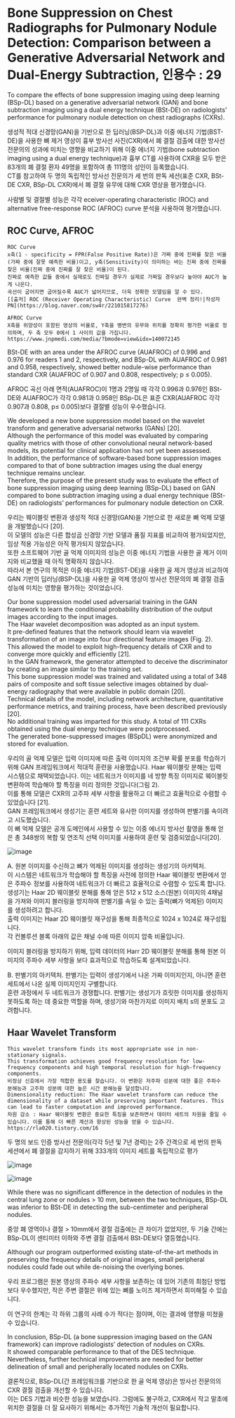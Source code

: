 # Bone Suppression on Chest Radiographs for Pulmonary Nodule Detection: Comparison between a Generative Adversarial Network and Dual-Energy Subtraction, 인용수 : 29
To compare the effects of bone suppression imaging using deep learning (BSp-DL) based on a generative adversarial network (GAN) and bone subtraction imaging using a dual energy technique (BSt-DE) on radiologists’ performance for pulmonary nodule detection on chest radiographs (CXRs).  

생성적 적대 신경망(GAN)을 기반으로 한 딥러닝(BSP-DL)과 이중 에너지 기법(BST-DE)을 사용한 뼈 제거 영상이 흉부 방사선 사진(CXR)에서 폐 결절 검출에 대한 방사선 전문의의 성과에 미치는 영향을 비교하기 위해 이중 에너지 기법(bone subtraction imaging using a dual energy technique)과 흉부 CT를 사용하여 CXR을 모두 받은 83개의 폐 결절 환자 49명을 포함하여 총 111명의 성인이 등록했습니다.  
CT를 참고하여 두 명의 독립적인 방사선 전문의가 세 번의 판독 세션(표준 CXR, BSt-DE CXR, BSp-DL CXR)에서 폐 결절 유무에 대해 CXR 영상을 평가했습니다.

사람별 및 결절별 성능은 각각 eceiver-operating characteristic (ROC) and alternative free-response ROC (AFROC) curve 분석을 사용하여 평가했습니다.  

## ROC Curve, AFROC
```
ROC Curve
x축(1 - specificity = FPR(False Positive Rate))은 가짜 중에 진짜를 찾은 비율(가짜 중에 잘못 예측한 비율)이고, y축(Sensitivity)이 의미하는 바는 진짜 중에 진짜를 찾은 비율(진짜 중에 진짜를 잘 찾은 비율)이 된다.
진짜로 예측한 값들 중에서 실제로도 진짜일 경우가 실제로 가짜일 경우보다 높아야 AUC가 높게 나온다.  
곡선이 굽어지면 굽어질수록 AUC가 넓어지므로, 더욱 정확한 모델임을 알 수 있다. 
[[출처] ROC (Receiver Operating Characteristic) Curve  완벽 정리!|작성자 PN](https://blog.naver.com/sw4r/221015817276)

AFROC Curve
X축을 위양성이 포함된 영상의 비율로, Y축을 병변의 유무와 위치를 정확히 평가한 비율로 정의하며, 두 축 모두 0에서 1 사이의 값을 가집니다.
https://www.jnpmedi.com/media/?bmode=view&idx=140072145
```
BSt-DE with an area under the AFROC curve (AUAFROC) of 0.996 and 0.976 for readers 1 and 2, respectively, and BSp-DL with AUAFROC of 0.981 and 0.958, respectively, showed better nodule-wise performance than standard CXR (AUAFROC of 0.907 and 0.808, respectively; p ≤ 0.005).

AFROC 곡선 아래 면적(AUAFROC)이 1명과 2명일 때 각각 0.996과 0.976인 BSt-DE와 AUAFROC가 각각 0.981과 0.958인 BSp-DL은 표준 CXR(AUAFROC 각각 0.907과 0.808, p≤ 0.005)보다 결절별 성능이 우수했습니다.

We developed a new bone suppression model based on the wavelet transform and generative adversarial networks (GANs) [20].  
Although the performance of this model was evaluated by comparing quality metrics with those of other convolutional neural network-based models, its potential for clinical application has not yet been assessed.  
In addition, the performance of software-based bone suppression images compared to that of bone subtraction images using the dual energy technique remains unclear.  
Therefore, the purpose of the present study was to evaluate the effect of bone suppression imaging using deep learning (BSp-DL) based on GAN compared to bone subtraction imaging using a dual energy technique (BSt-DE) on radiologists’ performances for pulmonary nodule detection on CXR.

우리는 웨이블릿 변환과 생성적 적대 신경망(GAN)을 기반으로 한 새로운 뼈 억제 모델을 개발했습니다 [20].  
이 모델의 성능은 다른 합성곱 신경망 기반 모델과 품질 지표를 비교하여 평가되었지만, 임상 적용 가능성은 아직 평가되지 않았습니다.  
또한 소프트웨어 기반 골 억제 이미지의 성능은 이중 에너지 기법을 사용한 골 제거 이미지와 비교했을 때 아직 명확하지 않습니다.  
따라서 본 연구의 목적은 이중 에너지 기법(BST-DE)을 사용한 골 제거 영상과 비교하여 GAN 기반의 딥러닝(BSP-DL)을 사용한 골 억제 영상이 방사선 전문의의 폐 결절 검출 성능에 미치는 영향을 평가하는 것이었습니다.

Our bone suppression model used adversarial training in the GAN framework to learn the conditional probability distribution of the output images according to the input images.  
The Haar wavelet decomposition was adopted as an input system.  
It pre-defined features that the network should learn via wavelet transformation of an image into four directional feature images (Fig. 2).  
This allowed the model to exploit high-frequency details of CXR and to converge more quickly and efficiently [21].  
In the GAN framework, the generator attempted to deceive the discriminator by creating an image similar to the training set.  
This bone suppression model was trained and validated using a total of 348 pairs of composite and soft tissue selective images obtained by dual-energy radiography that were available in public domain [20].  
Technical details of the model, including network architecture, quantitative performance metrics, and training process, have been described previously [20].  
No additional training was imparted for this study. A total of 111 CXRs obtained using the dual energy technique were postprocessed.  
The generated bone-suppressed images (BSpDL) were anonymized and stored for evaluation.

우리의 골 억제 모델은 입력 이미지에 따른 출력 이미지의 조건부 확률 분포를 학습하기 위해 GAN 프레임워크에서 적대적 훈련을 사용했습니다. Haar 웨이블릿 분해는 입력 시스템으로 채택되었습니다. 이는 네트워크가 이미지를 네 방향 특징 이미지로 웨이블릿 변환하여 학습해야 할 특징을 미리 정의한 것입니다(그림 2).  
이를 통해 모델은 CXR의 고주파 세부 사항을 활용하고 더 빠르고 효율적으로 수렴할 수 있었습니다 [21].  
GAN 프레임워크에서 생성기는 훈련 세트와 유사한 이미지를 생성하여 판별기를 속이려고 시도했습니다.  
이 뼈 억제 모델은 공개 도메인에서 사용할 수 있는 이중 에너지 방사선 촬영을 통해 얻은 총 348쌍의 복합 및 연조직 선택 이미지를 사용하여 훈련 및 검증되었습니다[20].  

![image](https://github.com/user-attachments/assets/b16b1699-16e8-4674-a428-f43e669630d1)

A. 원본 이미지를 수신하고 뼈가 억제된 이미지를 생성하는 생성기의 아키텍처.  
이 시스템은 네트워크가 학습해야 할 특징을 사전에 정의한 Haar 웨이블릿 변환에서 얻은 주파수 정보를 사용하여 네트워크가 더 빠르고 효율적으로 수렴할 수 있도록 합니다.  
생성기는 Haar 2D 웨이블릿 분해를 통해 얻은 512 x 512 소스(원본) 이미지의 4채널을 가져와 이미지 블러링을 방지하여 판별기를 속일 수 있는 출력(뼈가 억제된) 이미지를 생성하려고 합니다.  
출력 이미지는 Haar 2D 웨이블릿 재구성을 통해 최종적으로 1024 x 1024로 재구성됩니다.  
각 컨볼루션 블록 아래의 값은 채널 수에 따른 이미지 압축 비율입니다.  

이미지 블러링을 방지하기 위해, 입력 데이터의 Harr 2D 웨이블릿 분해를 통해 원본 이미지의 주파수 세부 사항을 보다 효과적으로 학습하도록 설계되었습니다.

B. 판별기의 아키텍처. 판별기는 입력이 생성기에서 나온 가짜 이미지인지, 아니면 훈련 세트에서 나온 실제 이미지인지 구별합니다.  
훈련 과정에서 두 네트워크가 경쟁합니다. 판별기는 생성기가 흐릿한 이미지를 생성하지 못하도록 하는 데 중요한 역할을 하며, 생성기와 마찬가지로 이미지 배치 s의 분포도 고려합니다.  

## Haar Wavelet Transform
```
This wavelet transform finds its most appropriate use in non-stationary signals.
This transformation achieves good frequency resolution for low-frequency components and high temporal resolution for high-frequency components.
비정상 신호에서 가장 적합한 용도를 찾습니다. 이 변환은 저주파 성분에 대한 좋은 주파수 분해능과 고주파 성분에 대한 높은 시간 분해능을 달성합니다.
Dimensionality reduction: The Haar wavelet transform can reduce the dimensionality of a dataset while preserving important features. This can lead to faster computation and improved performance.
차원 감소 : Haar 웨이블릿 변환은 중요한 특징을 보존하면서 데이터 세트의 차원을 줄일 수 있습니다. 이를 통해 더 빠른 계산과 향상된 성능을 얻을 수 있습니다.
https://rla020.tistory.com/16
```

두 명의 보드 인증 방사선 전문의(각각 5년 및 7년 경력)는 2주 간격으로 세 번의 판독 세션에서 폐 결절을 감지하기 위해 333개의 이미지 세트를 독립적으로 평가

![image](https://github.com/user-attachments/assets/77546761-3516-4969-bbdd-41d406db28d7)


![image](https://github.com/user-attachments/assets/7848d592-3624-4744-93c2-fcb9acb1cf39)


While there was no significant difference in the detection of nodules in the central lung zone or nodules > 10 mm, between the two techniques, BSp-DL was inferior to BSt-DE in detecting the sub-centimeter and peripheral nodules.  

중앙 폐 영역이나 결절 > 10mm에서 결절 검출에는 큰 차이가 없었지만, 두 기술 간에는 BSp-DL이 센티미터 이하와 주변 결절 검출에서 BSt-DE보다 열등했습니다.

Although our program outperformed existing state-of-the-art methods in preserving the frequency details of original images, small peripheral nodules could fade out while de-noising the overlying bones.

우리 프로그램은 원본 영상의 주파수 세부 사항을 보존하는 데 있어 기존의 최첨단 방법보다 우수했지만, 작은 주변 결절은 위에 있는 뼈를 노이즈 제거하면서 희미해질 수 있습니다.

이 연구의 한계는 각 하위 그룹의 사례 수가 적다는 점이며, 이는 결과에 영향을 미쳤을 수 있습니다.  

In conclusion, BSp-DL (a bone suppression imaging based on the GAN framework) can improve radiologists’ detection of nodules on CXRs.  
It showed comparable performance to that of the DES technique.  
Nevertheless, further technical improvements are needed for better delineation of small and peripherally located nodules on CXRs.

결론적으로, BSp-DL(간 프레임워크를 기반으로 한 골 억제 영상)은 방사선 전문의의 CXR 결절 검출을 개선할 수 있습니다.  
이는 DES 기법과 비슷한 성능을 보였습니다. 그럼에도 불구하고, CXR에서 작고 말초에 위치한 결절을 더 잘 묘사하기 위해서는 추가적인 기술적 개선이 필요합니다.

